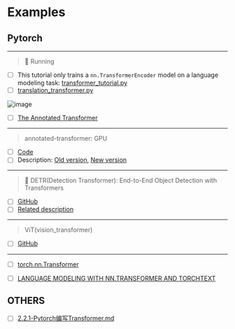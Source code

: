 # Examples

## Pytorch

--------------
> 📢 Running
- [ ] This tutorial only trains a ``nn.TransformerEncoder`` model on a language modeling task: [transformer_tutorial.py](https://github.com/pytorch/tutorials/blob/main/beginner_source/transformer_tutorial.py)
- [ ] [translation_transformer.py](https://github.com/pytorch/tutorials/blob/main/beginner_source/translation_transformer.py)

![image](https://github.com/hcysky/AI/assets/64795241/85056f79-9226-4257-86fc-1bbc59a77ffa)


- [ ] [The Annotated Transformer](https://nlp.seas.harvard.edu/2018/04/03/attention.html#positional-encoding)
----
> annotated-transformer: GPU
- [ ] [Code](https://github.com/harvardnlp/annotated-transformer/)
- [ ] Description: [Old version](http://nlp.seas.harvard.edu/annotated-transformer/), [New version](https://nlp.seas.harvard.edu/2018/04/03/attention.html#positional-encoding)

----

> 🚗 DETR(Detection Transformer): End-to-End Object Detection with Transformers

- [ ] [GitHub](https://github.com/facebookresearch/detr)
- [ ] [Related description](https://zhuanlan.zhihu.com/p/146065711)

---------
> ViT(vision_transformer)
- [ ] [GitHub](https://github.com/google-research/vision_transformer)


--------
- [ ] [torch.nn.Transformer](https://pytorch.org/docs/stable/generated/torch.nn.Transformer.html)

- [ ] [LANGUAGE MODELING WITH NN.TRANSFORMER AND TORCHTEXT](https://pytorch.org/tutorials/beginner/transformer_tutorial.html)


## OTHERS

- [ ] [2.2.1-Pytorch编写Transformer.md](https://github.com/datawhalechina/learn-nlp-with-transformers/blob/main/docs/%E7%AF%87%E7%AB%A02-Transformer%E7%9B%B8%E5%85%B3%E5%8E%9F%E7%90%86/2.2.1-Pytorch%E7%BC%96%E5%86%99Transformer.md)




